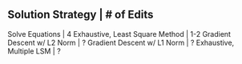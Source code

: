 Solution Strategy | \# of Edits
--------------------------------
Solve Equations | 4
Exhaustive, Least Square Method | 1-2
Gradient Descent w/ L2 Norm | ?
Gradient Descent w/ L1 Norm | ?
Exhaustive, Multiple LSM    | ?
